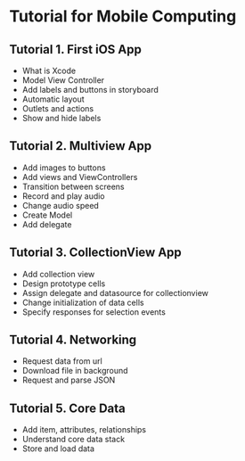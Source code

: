# Tutorial for Mobile Computing
## Tutorial 1. First iOS App
- What is Xcode
- Model View Controller
- Add labels and buttons in storyboard
- Automatic layout
- Outlets and actions
- Show and hide labels

## Tutorial 2. Multiview App
- Add images to buttons
- Add views and ViewControllers
- Transition between screens
- Record and play audio
- Change audio speed
- Create Model
- Add delegate

## Tutorial 3. CollectionView App
- Add collection view
- Design prototype cells
- Assign delegate and datasource for collectionview
- Change initialization of data cells
- Specify responses for selection events

## Tutorial 4. Networking
- Request data from url
- Download file in background
- Request and parse JSON

## Tutorial 5. Core Data
- Add item, attributes, relationships
- Understand core data stack
- Store and load data
